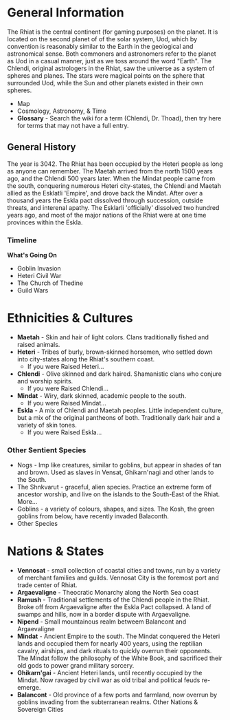 # General Information
The Rhiat is the central continent (for gaming purposes) on the planet. It is located on the second planet of of the solar system, Uod, which by convention is reasonably similar to the Earth in the geological and astronomical sense. Both commoners and astronomers refer to the planet as Uod in a casual manner, just as we toss around the word "Earth". The Chlendi, original astrologers in the Rhiat, saw the universe as a system of spheres and planes. The stars were magical points on the sphere that surrounded Uod, while the Sun and other planets existed in their own spheres.

* Map
* Cosmology, Astronomy, & Time
* **Glossary** - Search the wiki for a term (Chlendi, Dr. Thoad), then try here for terms that may not have a full entry.

## General History
The year is 3042. The Rhiat has been occupied by the Heteri people as long as anyone can remember. The Maetah arrived from the north 1500 years ago, and the Chlendi 500 years later. When the Mindat people came from the south, conquering numerous Heteri city-states, the Chlendi and Maetah allied as the Esklatli 'Empire', and drove back the Mindat. After over a thousand years the Eskla pact dissolved through succession, outside threats, and interenal apathy. The Esklarli 'officially' dissolved two hundred years ago, and most of the major nations of the Rhiat were at one time provinces within the Eskla.

### Timeline
**What's Going On**
* Goblin Invasion
* Heteri Civil War
* The Church of Thedine
* Guild Wars

# Ethnicities & Cultures
* **Maetah** - Skin and hair of light colors. Clans traditionally fished and raised animals.
* **Heteri** - Tribes of burly, brown-skinned horsemen, who settled down into city-states along the Rhiat's southern coast.
  * If you were Raised Heteri...
* **Chlendi** - Olive skinned and dark haired. Shamanistic clans who conjure and worship spirits.
  * If you were Raised Chlendi...
* **Mindat** - Wiry, dark skinned, academic people to the south.
  * If you were Raised Mindat...
* **Eskla** - A mix of Chlendi and Maetah peoples. Little independent culture, but a mix of the original pantheons of both. Traditionally dark hair and a variety of skin tones.
  * If you were Raised Eskla...
  
### Other Sentient Species
* Nogs - Imp like creatures, similar to goblins, but appear in shades of tan and brown. Used as slaves in Vensat, Ghikarn'nagi and other lands to the South.
* The Shnkvarut - graceful, alien species. Practice an extreme form of ancestor worship, and live on the islands to the South-East of the Rhiat. More...
* Goblins - a variety of colours, shapes, and sizes. The Kosh, the green goblins from below, have recently invaded Balaconth.
* Other Species

# Nations & States
* **Vennosat** - small collection of coastal cities and towns, run by a variety of merchant families and guilds. Vennosat City is the foremost port and trade center of Rhiat.
* **Argaevaligne** - Theocratic Monarchy along the North Sea coast
* **Ramush** - Traditional settlements of the Chlendi people in the Rhiat. Broke off from Argaevaligne after the Eskla Pact collapsed. A land of swamps and hills, now in a border dispute with Argaevaligne.
* **Nipend** - Small mountainous realm betweem Balancont and Argaevaligne
* **Mindat** - Ancient Empire to the south. The Mindat conquered the Heteri lands and occupied them for nearly 400 years, using the reptilian cavalry, airships, and dark rituals to quickly overrun their opponents. The Mindat follow the philosophy of the White Book, and sacrificed their old gods to power grand military sorcery.
* **Ghikarn'gai** - Ancient Heteri lands, until recently occupied by the Mindat. Now ravaged by civil war as old tribal and political feuds re-emerge.
* **Balancont** - Old province of a few ports and farmland, now overrun by goblins invading from the subterranean realms.
Other Nations & Sovereign Cities
